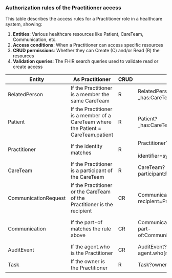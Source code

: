 ### Authorization rules of the Practitioner access

This table describes the access rules for a Practitioner role in a healthcare system, showing:
1. **Entities**: Various healthcare resources like Patient, CareTeam, Communication, etc.
2. **Access conditions**: When a Practitioner can access specific resources
3. **CRUD permissions**: Whether they can Create (C) and/or Read (R) the resources
4. **Validation queries**: The FHIR search queries used to validate read or create access


| Entity               | As Practitioner                                                                    | CRUD | Read validation                                                                    | Create validation                                                                |
|----------------------|------------------------------------------------------------------------------------|------|------------------------------------------------------------------------------------|----------------------------------------------------------------------------------|
| RelatedPerson        | If the Practitioner is a member the same CareTeam                                  | R    | RelatedPerson?<br>_has:CareTeam:participant:participant=Practitioner/1             |                                                                                  |                   |
| Patient              | If the Practitioner is a member of a CareTeam where the Patient = CareTeam.patient | R    | Patient?<br>_has:CareTeam:patient:participant=Practitioner/1                       |                                                                                  |
| Practitioner         | If the identity matches                                                            | R    | Practitioner?<br><br>identifier=system\|user_id                                    |                                                                                  |
| CareTeam             | If the Practitioner is a participant of the CareTeam                               | R    | CareTeam?<br>participant:Practitioner=Practitioner/1                               |                                                                                  |
| CommunicationRequest | If the Practitioner or the CareTeam of the Practitioner is the recipient           | CR   | CommunicationRequest?<br>recipient=Practitioner/1,CareTeam/1                       | CommunicationRequest?requester=Practitioner/1                                    |
| Communication        | If the part-of matches the rule above                                              | CR   | Communication?<br>part-of:CommunicationRequest.recipient=Practitioner/1,CareTeam/1 | Communication?sender=Practitioner/1 AND Communication.recipient share a CareTeam |
| AuditEvent           | If the agent.who is the Practitioner                                               | CR   | AuditEvent?<br>agent.who[requester]=Practitioner/1                                 | AuditEvent?<br>agent.who[requester]=Practitioner/1                               |
| Task                 | If the owner is the Practitioner                                                   | R    | Task?owner=RelatedPerson/1                                                         |                                                                                  |

